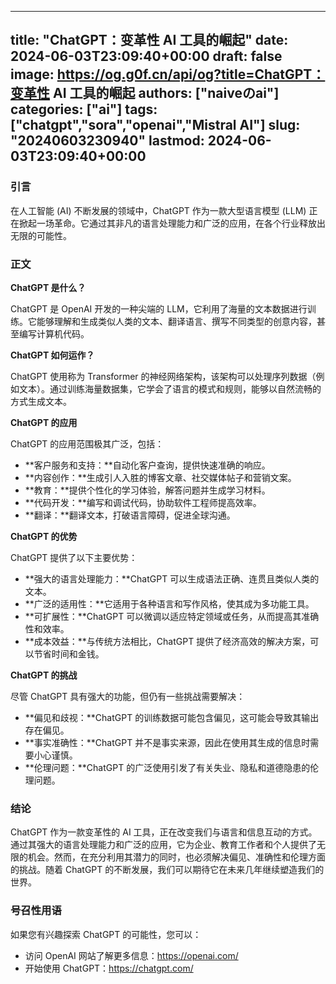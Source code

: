 
---
title: "ChatGPT：变革性 AI 工具的崛起"
date: 2024-06-03T23:09:40+00:00
draft: false
image: https://og.g0f.cn/api/og?title=ChatGPT：变革性 AI 工具的崛起
authors: ["naiveのai"]
categories: ["ai"]
tags: ["chatgpt","sora","openai","Mistral AI"]
slug: "20240603230940"
lastmod: 2024-06-03T23:09:40+00:00
---
### 引言

在人工智能 (AI) 不断发展的领域中，ChatGPT 作为一款大型语言模型 (LLM) 正在掀起一场革命。它通过其非凡的语言处理能力和广泛的应用，在各个行业释放出无限的可能性。

### 正文

**ChatGPT 是什么？**

ChatGPT 是 OpenAI 开发的一种尖端的 LLM，它利用了海量的文本数据进行训练。它能够理解和生成类似人类的文本、翻译语言、撰写不同类型的创意内容，甚至编写计算机代码。

**ChatGPT 如何运作？**

ChatGPT 使用称为 Transformer 的神经网络架构，该架构可以处理序列数据（例如文本）。通过训练海量数据集，它学会了语言的模式和规则，能够以自然流畅的方式生成文本。

**ChatGPT 的应用**

ChatGPT 的应用范围极其广泛，包括：

- **客户服务和支持：**自动化客户查询，提供快速准确的响应。
- **内容创作：**生成引人入胜的博客文章、社交媒体帖子和营销文案。
- **教育：**提供个性化的学习体验，解答问题并生成学习材料。
- **代码开发：**编写和调试代码，协助软件工程师提高效率。
- **翻译：**翻译文本，打破语言障碍，促进全球沟通。

**ChatGPT 的优势**

ChatGPT 提供了以下主要优势：

- **强大的语言处理能力：**ChatGPT 可以生成语法正确、连贯且类似人类的文本。
- **广泛的适用性：**它适用于各种语言和写作风格，使其成为多功能工具。
- **可扩展性：**ChatGPT 可以微调以适应特定领域或任务，从而提高其准确性和效率。
- **成本效益：**与传统方法相比，ChatGPT 提供了经济高效的解决方案，可以节省时间和金钱。

**ChatGPT 的挑战**

尽管 ChatGPT 具有强大的功能，但仍有一些挑战需要解决：

- **偏见和歧视：**ChatGPT 的训练数据可能包含偏见，这可能会导致其输出存在偏见。
- **事实准确性：**ChatGPT 并不是事实来源，因此在使用其生成的信息时需要小心谨慎。
- **伦理问题：**ChatGPT 的广泛使用引发了有关失业、隐私和道德隐患的伦理问题。

### 结论

ChatGPT 作为一款变革性的 AI 工具，正在改变我们与语言和信息互动的方式。通过其强大的语言处理能力和广泛的应用，它为企业、教育工作者和个人提供了无限的机会。然而，在充分利用其潜力的同时，也必须解决偏见、准确性和伦理方面的挑战。随着 ChatGPT 的不断发展，我们可以期待它在未来几年继续塑造我们的世界。

### 号召性用语

如果您有兴趣探索 ChatGPT 的可能性，您可以：

- 访问 OpenAI 网站了解更多信息：https://openai.com/
- 开始使用 ChatGPT：https://chatgpt.com/